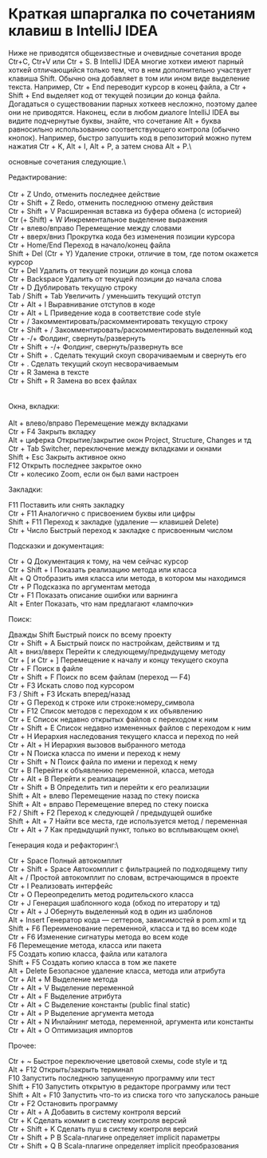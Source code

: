# Краткая шпаргалка по сочетаниям клавиш в IntelliJ IDEA
Ниже не приводятся общеизвестные и очевидные сочетания вроде Ctr+C, Ctr+V или Ctr + S. В IntelliJ IDEA многие хоткеи имеют парный хоткей отличающийся только тем, что в нем дополнительно участвует клавиша Shift. Обычно она добавляет в том или ином виде выделение текста. Например, Ctr + End переводит курсор в конец файла, а Ctr + Shift + End выделяет код от текущей позиции до конца файла. Догадаться о существовании парных хоткеев несложно, поэтому далее они не приводятся. Наконец, если в любом диалоге IntelliJ IDEA вы видите подчернутые буквы, знайте, что сочетание Alt + буква равносильно использованию соответствующего контрола (обычно кнопок). Например, быстро запушить код в репозиторий можно путем нажатия Ctr + K, Alt + I, Alt + P, а затем снова Alt + P.\

основные сочетания следующие.\

Редактирование:\
\
Ctr + Z	Undo, отменить последнее действие\
Ctr + Shift + Z	Redo, отменить последнюю отмену действия\
Ctr + Shift + V	Расширенная вставка из буфера обмена (с историей) \
Ctr (+ Shift) + W	Инкрементальное выделение выражения\
Ctr + влево/вправо	Перемещение между словами\
Ctr + вверх/вниз	Прокрутка кода без изменения позиции курсора\
Ctr + Home/End	Переход в начало/конец файла\
Shift + Del (Ctr + Y)	Удаление строки, отличие в том, где потом окажется курсор\
Ctr + Del	Удалить от текущей позиции до конца слова\
Ctr + Backspace	Удалить от текущей позиции до начала слова\
Ctr + D	Дублировать текущую строку\
Tab / Shift + Tab	Увеличить / уменьшить текущий отступ\
Ctr + Alt + I	Выравнивание отступов в коде\
Ctr + Alt + L	Приведение кода в соответствие code style\
Ctr + /	Закомментировать/раскомментировать текущую строку\
Ctr + Shift + /	Закомментировать/раскомментировать выделенный код\
Ctr + -/+	Фолдинг, свернуть/развернуть\
Ctr + Shift + -/+	Фолдинг, свернуть/развернуть все\
Ctr + Shift + .	Сделать текущий скоуп сворачиваемым и свернуть его\
Ctr + .	Сделать текущий скоуп несворачиваемым\
Ctr + R	Замена в тексте\
Ctr + Shift + R	Замена во всех файлах\
 \
\
Окна, вкладки:\
\
Alt + влево/вправо	Перемещение между вкладками  
Ctr + F4	Закрыть вкладку  
Alt + циферка	Открытие/закрытие окон Project, Structure, Changes и тд  
Ctr + Tab	Switcher, переключение между вкладками и окнами  
Shift + Esc	Закрыть активное окно  
F12	Открыть последнее закрытое окно  
Ctr + колесико	Zoom, если он был вами настроен  
 

Закладки:  

F11	Поставить или снять закладку  
Ctr + F11	Аналогично с присвоением буквы или цифры  
Shift + F11	Переход к закладке (удаление — клавишей Delete)  
Ctr + Число	Быстрый переход к закладке с присвоенным числом  
 

Подсказки и документация:  

Ctr + Q	Документация к тому, на чем сейчас курсор  
Ctr + Shift + I	Показать реализацию метода или класса  
Alt + Q	Отобразить имя класса или метода, в котором мы находимся  
Ctr + P	Подсказка по аргументам метода  
Ctr + F1	Показать описание ошибки или варнинга  
Alt + Enter	Показать, что нам предлагают «лампочки»  
 

Поиск:  

Дважды Shift	Быстрый поиск по всему проекту  
Ctr + Shift + A	Быстрый поиск по настройкам, действиям и тд  
Alt + вниз/вверх	Перейти к следующему/предыдущему методу  
Ctr + [ и Ctr + ]	Перемещение к началу и концу текущего скоупа\
Ctr + F	Поиск в файле\
Ctr + Shift + F	Поиск по всем файлам (переход — F4) \
Ctr + F3	Искать слово под курсором\
F3 / Shift + F3	Искать вперед/назад\
Ctr + G	Переход к строке или строке:номеру_символа\
Ctr + F12	Список методов с переходом к их объявлению\
Ctr + E	Список недавно открытых файлов с переходом к ним\
Ctr + Shift + E	Список недавно измененных файлов с переходом к ним\
Ctr + H	Иерархия наследования текущего класса и переход по ней\
Ctr + Alt + H	Иерархия вызовов выбранного метода\
Ctr + N	Поиска класса по имени и переход к нему\
Ctr + Shift + N	Поиск файла по имени и переход к нему\
Ctr + B	Перейти к объявлению переменной, класса, метода\
Ctr + Alt + B	Перейти к реализации\
Ctr + Shift + B	Определить тип и перейти к его реализации\
Shift + Alt + влево	Перемещение назад по стеку поиска\
Shift + Alt + вправо	Перемещение вперед по стеку поиска\
F2 / Shift + F2	Переход к следующей / предыдущей ошибке\
Shift + Alt + 7	Найти все места, где используется метод / переменная\
Ctr + Alt + 7	Как предыдущий пункт, только во всплывающем окне\
 

Генерация кода и рефакторинг:\

Ctr + Space	Полный автокомплит  
Ctr + Shift + Space	Автокомплит с фильтрацией по подходящему типу  
Alt + /	Простой автокомплит по словам, встречающимся в проекте  
Ctr + I	Реализовать интерфейс  
Ctr + O	Переопределить метод родительского класса  
Ctr + J	Генерация шаблонного кода (обход по итератору и тд)  
Ctr + Alt + J	Обернуть выделенный код в один из шаблонов  
Alt + Insert	Генератор кода — сеттеров, зависимостей в pom.xml и тд  
Shift + F6	Переименование переменной, класса и тд во всем коде  
Ctr + F6	Изменение сигнатуры метода во всем коде  
F6	Перемещение метода, класса или пакета  
F5	Создать копию класса, файла или каталога  
Shift + F5	Создать копию класса в том же пакете  
Alt + Delete	Безопасное удаление класса, метода или атрибута  
Ctr + Alt + M	Выделение метода  
Ctr + Alt + V	Выделение переменной  
Ctr + Alt + F	Выделение атрибута  
Ctr + Alt + C	Выделение константы (public final static)  
Ctr + Alt + P	Выделение аргумента метода  
Ctr + Alt + N	Инлайнинг метода, переменной, аргумента или константы   
Ctr + Alt + O	Оптимизация импортов  
 

Прочее:  

Ctr + ~	Быстрое переключение цветовой схемы, code style и тд  
Alt + F12	Открыть/закрыть терминал  
F10	Запустить последнюю запущенную программу или тест  
Shift + F10	Запустить открытую в редакторе программу или тест  
Shift + Alt + F10	Запустить что-то из списка того что запускалось раньше  
Ctr + F2	Остановить программу  
Ctr + Alt + A	Добавить в систему контроля версий  
Ctr + K	Сделать коммит в систему контроля версий  
Ctr + Shift + K	Сделать пуш в систему контроля версий  
Ctr + Shift + P	В Scala-плагине определяет implicit параметры  
Ctr + Shift + Q	В Scala-плагине определяет implicit преобразования  
